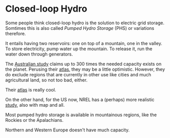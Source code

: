 # Closed-loop Hydro

Some people think closed-loop hydro is the solution to electric grid storage.
Somtimes this is also called *Pumped Hydro Storage* (PHS) or variations
therefore.

It entails having two reservoirs: one on top of a mountain, one in the valley.
To store electricity, pump water up the mountain. To release it, run the water
down through generators.

The [Australian
study](https://www.sciencedirect.com/science/article/pii/S0306261918305270#b0215)
claims up to 300 times the needed capacity exists on the planet. Perusing their
[atlas](https://re100.eng.anu.edu.au/global/), they may be a little optimistic.
However, they do exclude regions that are currently in other use like cities
and much agricultural land, so not too bad, either.

Their [atlas](https://re100.eng.anu.edu.au/global/) is really cool.

On the other hand, for the US now, NREL has a (perhaps) more realistic
[study](https://www.nrel.gov/gis/psh-supply-curves.html), also with map and
all.

Most pumped hydro storage is available in mountainous regions, like the Rockies
or the Apalachians.

Northern and Western Europe doesn't have much capacity.

